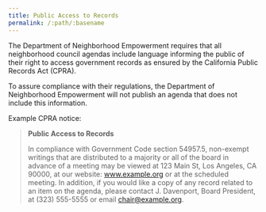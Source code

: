 ```yaml
---
title: Public Access to Records
permalink: /:path/:basename
---
```

The Department of Neighborhood Empowerment requires
that all neighborhood council agendas
include language
informing the public
of their right
to access government records
as ensured
by the California Public Records Act (CPRA).

To assure compliance
with their regulations,
the Department of Neighborhood Empowerment
will not publish
an agenda that does not
include this information.

Example CPRA notice:

> **Public Access to Records**
> 
> In compliance with Government Code section 54957.5, non-exempt writings
> that are distributed to a majority or all of the board in advance of a
> meeting may be viewed at 123 Main St, Los Angeles, CA 90000, at our
> website: www.example.org or at the scheduled meeting. In addition, if you
> would like a copy of any record related to an item on the agenda, please
> contact J. Davenport, Board President, at (323) 555-5555 or email
> chair@example.org.
